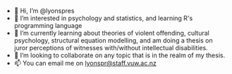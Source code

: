 - 👋 Hi, I’m @lyonspres
- 👀 I’m interested in psychology and statistics, and learning R's programming language 
- 🌱 I’m currently learning about theories of violent offending, cultural psychology, structural equation modelling, and am doing a thesis on juror perceptions of witnesses with/without intellectual disabilities.
- 💞️ I’m looking to collaborate on any topic that is in the realm of my thesis. 
- 📫 You can email me on lyonspr@staff.vuw.ac.nz

<!---
lyonspres/lyonspres is a ✨ special ✨ repository because its `README.md` (this file) appears on your GitHub profile.
You can click the Preview link to take a look at your changes.
--->

